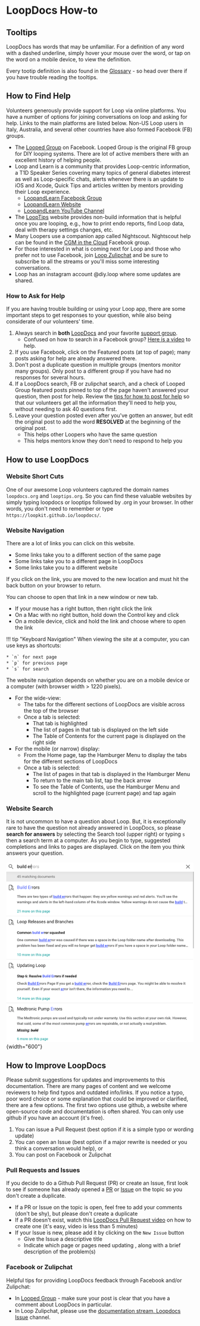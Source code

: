 # LoopDocs How-to

## Tooltips

LoopDocs has words that may be unfamiliar. For a definition of any word with a dashed underline, simply hover your mouse over the word, or tap on the word on a mobile device, to view the definition.

Every tootip definition is also found in the [Glossary](../faqs/glossary.md) - so head over there if you have trouble reading the tooltips. 

## How to Find Help

Volunteers generously provide support for Loop via online platforms. You have a number of options for joining conversations on loop and asking for help.  Links to the main platforms are listed below.  Non-US Loop users in Italy, Australia, and several other countries have also formed Facebook (FB) groups.

  * The [Looped Group](https://www.facebook.com/groups/TheLoopedGroup) on Facebook. Looped Group is the original FB group for DIY looping systems. There are lot of active members there with an excellent history of helping people.
  * Loop and Learn is a community that provides Loop-centric information, a T1D Speaker Series covering many topics of general diabetes interest as well as Loop-specific chats, alerts whenever there is an update to iOS and Xcode, Quick Tips and articles written by mentors providing their Loop experience.
      * [LoopandLearn Facebook Group](https://www.facebook.com/groups/LOOPandLEARN)
      * [LoopandLearn Website](https://www.loopandlearn.org)
      * [LoopandLearn YouTube Channel](https://youtube.com/loopandlearn)
* The [LoopTips](https://loopkit.github.io/looptips/) website provides non-build information that is helpful once you are looping, e.g., how to print endo reports, find Loop data, deal with therapy settings changes, etc.
* Many Loopers use a companion app called Nightscout. Nightscout help can be found in the [CGM in the Cloud](https://www.facebook.com/groups/CGMinthecloud) Facebook group.
* For those interested in what is coming next for Loop and those who prefer not to use Facebook, join [Loop Zulipchat](https://loop.zulipchat.com) and be sure to subscribe to all the streams or you'll miss some interesting conversations.
* Loop has an instagram account @diy.loop where some updates are shared.

### How to Ask for Help

If you are having trouble building or using your Loop app, there are some important steps to get responses to your question, while also being considerate of our volunteers' time.

1. Always search in **both** [LoopDocs](#website-search) and your favorite [support group](#how-to-find-help). 
    * Confused on how to search in a Facebook group? [Here is a video](https://www.youtube.com/watch?v=_vSN6C-Uo04) to help.
2.  If you use Facebook, click on the Featured posts (at top of page); many posts asking for help are already answered there.
3.  Don't post a duplicate question in multiple groups (mentors monitor many groups). Only post to a different group if you have had no responses for several hours.
4.  If a LoopDocs search, FB or zulipchat search, and a check of Looped Group featured posts pinned to top of the page haven't answered your question, then post for help. Review the [tips for how to post for help](../build/step12.md) so that our volunteers get all the information they'll need to help you, without needing to ask 40 questions first.    
5.  Leave your question posted even after you've gotten an answer, but edit the original post to add the word **RESOLVED** at the beginning of the original post. 
    * This helps other Loopers who have the same question
    * This helps mentors know they don't need to respond to help you

## How to use LoopDocs

### Website Short Cuts

One of our awesome Loop volunteers captured the domain names  `loopdocs.org` and `looptips.org`.  So you can find these valuable websites by simply typing loopdocs or looptips followed by .org in your browser. In other words, you don't need to remember or type `https://loopkit.github.io/loopdocs/`.

### Website Navigation

There are a lot of links you can click on this website.

* Some links take you to a different section of the same page
* Some links take you to a different page in LoopDocs
* Some links take you to a different website

If you click on the link, you are moved to the new location and must hit the back button on your browser to return.

You can choose to open that link in a new window or new tab.

* If your mouse has a right button, then right click the link
* On a Mac with no right button, hold down the Control key and click
* On a mobile device, click and hold the link and choose where to open the link


!!! tip "Keyboard Navigation"
    When viewing the site at a computer, you can use keys as shortcuts:
    
    * `n` for next page
    * `p` for previous page
    * `s` for search

The website navigation depends on whether you are on a mobile device or a computer (with browser width > 1220 pixels). 

* For the wide-view:
    * The tabs for the different sections of LoopDocs are visible across the top of the browser
    * Once a tab is selected:
        * That tab is highlighted
        * The list of pages in that tab is displayed on the left side
        * The Table of Contents for the current page is displayed on the right side
* For the mobile (or narrow) display:
    * From the Home page, tap the Hamburger Menu to display the tabs for the different sections of LoopDocs
    * Once a tab is selected:
        * The list of pages in that tab is displayed in the Hamburger Menu
        * To return to the main tab list, tap the back arrow
        * To see the Table of Contents, use the Hamburger Menu and scroll to the highlighted page (current page) and tap again

### Website Search

It is not uncommon to have a question about Loop. But, it is exceptionally rare to have the question not already answered in LoopDocs, so please **search for answers** by selecting the Search tool (upper right) or typing `s` then a search term at a computer. As you begin to type, suggested completions and links to pages are displayed. Click on the item you think answers your question.
    <br/><br/>![example of using search](../img/new-look-search-example.png){width="600"}<br/>

## How to Improve LoopDocs

Please submit suggestions for updates and improvements to this documentation. There are many pages of content and we welcome reviewers to help find typos and outdated info/links. If you notice a typo, poor word choice or some explanation that could be improved or clarified, there are a few options. The first two options use github, a website where open-source code and documentation is often shared. You can only use github if you have an account (it's free).

1. You can issue a Pull Request (best option if it is a simple typo or wording update)
2. You can open an Issue (best option if a major rewrite is needed or you think a conversation would help), or 
3. You can post on Facebook or Zulipchat 

### Pull Requests and Issues

If you decide to do a Github Pull Request (PR) or create an Issue, first look to see if someone has already opened a [PR](https://github.com/LoopKit/loopdocs/pulls) or [Issue](https://github.com/LoopKit/loopdocs/issues) on the topic so you don't create a duplicate.

* If a PR or Issue on the topic is open, feel free to add your comments (don't be shy), but please don't create a duplicate
* If a PR doesn't exist, watch this [LoopDocs Pull Request video](https://youtu.be/6qSppvgGxpg) on how to create one (it's easy, video is less than 5 minutes)
* If your Issue is new, please add it by clicking on the `New Issue` button
    * Give the Issue a descriptive title
    * Indicate which page or pages need updating , along with a brief description of the problem(s)

### Facebook or Zulipchat
Helpful tips for providing LoopDocs feedback through Facebook and/or Zulipchat:

* In [Looped Group](https://www.facebook.com/groups/TheLoopedGroup) - make sure your post is clear that you have a comment about LoopDocs in particular.
* In Loop Zulipchat, please use the [documentation stream, Loopdocs Issue](https://loop.zulipchat.com/#narrow/stream/270362-documentation/topic/Loopdocs.20Issue) channel.

